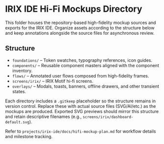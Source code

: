 # IRIX IDE Hi-Fi Mockups Directory

This folder houses the repository-based high-fidelity mockup sources and exports for the IRIX IDE. Organize assets according to the structure below and keep annotations alongside the source files for asynchronous review.

## Structure
- `foundations/` – Token swatches, typography references, icon guides.
- `components/` – Reusable component masters aligned with the component inventory.
- `flows/` – Annotated user flows composed from high-fidelity frames.
- `screens/irix/` – IRIX Motif hi-fi screens.
- `overlays/` – Modals, toasts, banners, offline drawers, and other transient states.

Each directory includes a `.gitkeep` placeholder so the structure remains in version control. Replace these with actual source files (SVG/AI/etc.) as the mockups are produced. Exported SVG previews should mirror this structure and retain descriptive filenames (e.g., `screens/irix/dashboard-default.svg`).

Refer to `projects/irix-ide/docs/hifi-mockup-plan.md` for workflow details and milestone tracking.
